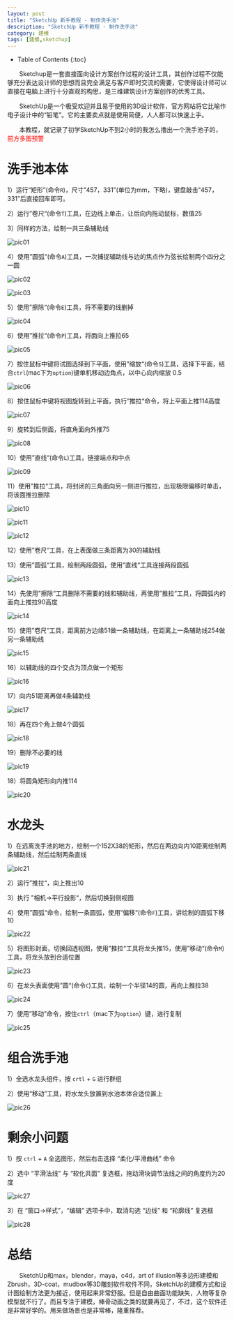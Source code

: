 ```yaml
---
layout: post
title: "SketchUp 新手教程 - 制作洗手池"
description: "SketchUp 新手教程 - 制作洗手池"
category: 建模
tags: [建模,sketchup]
---
```

* Table of Contents
{:toc}

&#160; &#160; &#160; &#160;Sketchup是一套直接面向设计方案创作过程的设计工具，其创作过程不仅能够充分表达设计师的思想而且完全满足与客户即时交流的需要，它使得设计师可以直接在电脑上进行十分直观的构思，是三维建筑设计方案创作的优秀工具。

&#160; &#160; &#160; &#160;SketchUp是一个极受欢迎并且易于使用的3D设计软件，官方网站将它比喻作电子设计中的“铅笔”。它的主要卖点就是使用简便，人人都可以快速上手。

&#160; &#160; &#160; &#160;本教程，就记录了初学SketchUp不到2小时的我怎么撸出一个洗手池子的，<span style="color:red;">前方多图预警</span>

<!-- more -->

# 洗手池本体

1）运行“矩形”(命令`R`)，尺寸"457，331"(单位为mm，下略)，键盘敲击"457，331"后直接回车即可。

2）运行”卷尺“(命令`T`)工具，在边线上单击，让后向内拖动鼠标，数值25

3）同样的方法，绘制一共三条辅助线

![pic01](http://img17.poco.cn/mypoco/myphoto/20160128/21/17800049220160128210345090.png)

4）使用”圆弧“(命令`A`)工具，一次捕捉辅助线与边的焦点作为弦长绘制两个四分之一圆

![pic02](http://img17.poco.cn/mypoco/myphoto/20160128/21/17800049220160128210406059.png)

![pic03](http://img17.poco.cn/mypoco/myphoto/20160128/21/17800049220160128210437010.png)

5）使用”擦除“(命令`E`)工具，将不需要的线删掉

![pic04](http://img17.poco.cn/mypoco/myphoto/20160128/21/17800049220160128210534064.png)

6）使用”推拉“(命令`P`)工具，将面向上推拉65

![pic05](http://img17.poco.cn/mypoco/myphoto/20160128/21/17800049220160128210559019.png)

7）按住鼠标中键将试图选择到下平面，使用”缩放“(命令`S`)工具，选择下平面，结合`ctrl`(mac下为`option`)键单机移动边角点，以中心向内缩放 0.5

![pic06](http://img17.poco.cn/mypoco/myphoto/20160128/21/17800049220160128210618073.png)

8）按住鼠标中键将视图旋转到上平面，执行”推拉“命令，将上平面上推114高度

![pic07](http://img17.poco.cn/mypoco/myphoto/20160128/21/17800049220160128210639084.png)

9）旋转到后侧面，将直角面向外推75

![pic08](http://img17.poco.cn/mypoco/myphoto/20160128/21/17800049220160128210708032.png)

10）使用”直线“(命令`L`)工具，链接端点和中点

![pic09](http://img17.poco.cn/mypoco/myphoto/20160128/21/17800049220160128210730074.png)

11）使用”推拉“工具，将封闭的三角面向另一侧进行推拉，出现极限偏移时单击，将该面推拉删除

![pic10](http://img17.poco.cn/mypoco/myphoto/20160128/21/17800049220160128210758039.png)

![pic11](http://img17.poco.cn/mypoco/myphoto/20160128/21/17800049220160128210822056.png)

![pic12](http://img17.poco.cn/mypoco/myphoto/20160128/21/17800049220160128210927073.png)

12）使用”卷尺“工具，在上表面做三条距离为30的辅助线

13）使用”圆弧“工具，绘制两段圆弧，使用”直线“工具连接两段圆弧

![pic13](http://img17.poco.cn/mypoco/myphoto/20160128/21/17800049220160128210950085.png)

14）先使用”擦除“工具删除不需要的线和辅助线，再使用”推拉“工具，将圆弧内的面向上推拉90高度

![pic14](http://img17.poco.cn/mypoco/myphoto/20160128/21/17800049220160128211009027.png)

15）使用”卷尺“工具，距离前方边缘51做一条辅助线，在距离上一条辅助线254做另一条辅助线

![pic15](http://img17.poco.cn/mypoco/myphoto/20160128/21/1780004922016012821105407.png)

16）以辅助线的四个交点为顶点做一个矩形

![pic16](http://img17.poco.cn/mypoco/myphoto/20160128/21/17800049220160128211119054.png)

17）向内51距离再做4条辅助线

![pic17](http://img17.poco.cn/mypoco/myphoto/20160128/21/17800049220160128211137016.png)

18）再在四个角上做4个圆弧

![pic18](http://img17.poco.cn/mypoco/myphoto/20160128/21/17800049220160128211155095.png)

19）删除不必要的线

![pic19](http://img17.poco.cn/mypoco/myphoto/20160128/21/17800049220160128211246055.png)

18）将圆角矩形向内推114

![pic20](http://img17.poco.cn/mypoco/myphoto/20160128/21/17800049220160128211303048.png)

# 水龙头

1）在远离洗手池的地方，绘制一个152X38的矩形，然后在两边向内10距离绘制两条辅助线，然后绘制两条直线

![pic21](http://img17.poco.cn/mypoco/myphoto/20160128/21/17800049220160128211322034.png)

2）运行”推拉“，向上推出10

3）执行 ”相机->平行投影“，然后切换到侧视图

4）使用”圆弧“命令，绘制一条圆弧，使用”偏移“(命令`F`)工具，讲绘制的圆弧下移10

![pic22](http://img17.poco.cn/mypoco/myphoto/20160128/21/17800049220160128211713061.png)

5）将图形封面，切换回透视图，使用”推拉“工具将龙头推15，使用”移动“(命令`M`)工具，将龙头放到合适位置

![pic23](http://img17.poco.cn/mypoco/myphoto/20160128/21/17800049220160128211733094.png)

6）在龙头表面使用”圆“(命令`C`)工具，绘制一个半径14的圆，再向上推拉38

![pic24](http://img17.poco.cn/mypoco/myphoto/20160128/21/17800049220160128211809029.png)

7）使用”移动”命令，按住`ctrl`（mac下为`option`）键，进行复制

![pic25](http://img17.poco.cn/mypoco/myphoto/20160128/21/17800049220160128211829026.png)

# 组合洗手池

1）全选水龙头组件，按 `crtl` + `G` 进行群组

2）使用“移动”工具，将水龙头放置到水池本体合适位置上

![pic26](http://img17.poco.cn/mypoco/myphoto/20160128/21/17800049220160128211906052.png)

# 剩余小问题

1）按 `ctrl` + `A` 全选图形，然后右击选择 “柔化/平滑曲线” 命令

2）选中 “平滑法线” 与 “软化共面” 复选框，拖动滑块调节法线之间的角度约为20度

![pic27](http://img17.poco.cn/mypoco/myphoto/20160128/21/17800049220160128211923039.png)

3）在 “窗口->样式”，“编辑” 选项卡中，取消勾选 “边线” 和 “轮廓线” 复选框

![pic28](http://img17.poco.cn/mypoco/myphoto/20160128/21/17800049220160128211941066.png)

# 总结

&#160; &#160; &#160; &#160;SketchUp和max，blender，maya，c4d，art of illusion等多边形建模和Zbrush，3D-coat，mudbox等3D雕刻软件软件不同，SketchUp的建模方式和设计图绘制方法更为接近，使用起来非常舒服。但是自由曲面功能缺失，人物等复杂模型就不行了。而且专注于建模，棒骨动画之类的就要再见了，不过，这个软件还是非常好学的。用来做场景也是非常棒，隆重推荐。